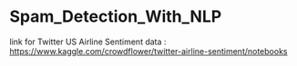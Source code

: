 # Spam_Detection_With_NLP
link for Twitter US Airline Sentiment data : https://www.kaggle.com/crowdflower/twitter-airline-sentiment/notebooks
